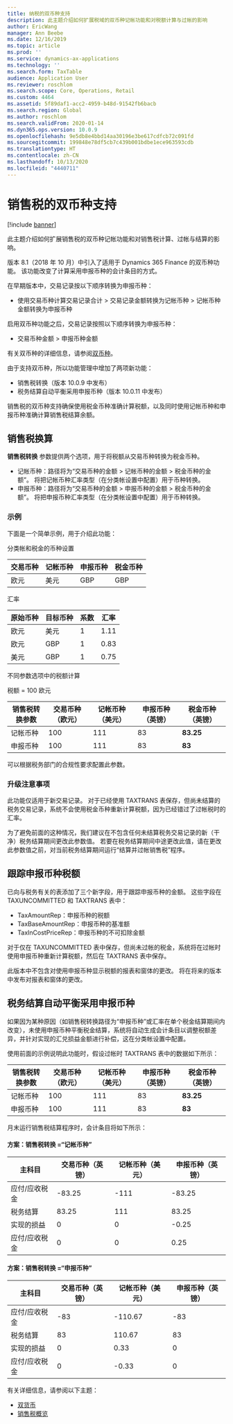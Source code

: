 ```yaml
---
title: 纳税的双币种支持
description: 此主题介绍如何扩展税域的双币种记帐功能和对税额计算与过帐的影响
author: EricWang
manager: Ann Beebe
ms.date: 12/16/2019
ms.topic: article
ms.prod: ''
ms.service: dynamics-ax-applications
ms.technology: ''
ms.search.form: TaxTable
audience: Application User
ms.reviewer: roschlom
ms.search.scope: Core, Operations, Retail
ms.custom: 4464
ms.assetid: 5f89daf1-acc2-4959-b48d-91542fb6bacb
ms.search.region: Global
ms.author: roschlom
ms.search.validFrom: 2020-01-14
ms.dyn365.ops.version: 10.0.9
ms.openlocfilehash: 9e5db8e4bbd14aa30196e3be617cdfcb72c091fd
ms.sourcegitcommit: 199848e78df5cb7c439b001bdbe1ece963593cdb
ms.translationtype: HT
ms.contentlocale: zh-CN
ms.lasthandoff: 10/13/2020
ms.locfileid: "4440711"
---
```

# <a name="dual-currency-support-for-sales-tax"></a>销售税的双币种支持
[!include [banner](../includes/banner.md)]

此主题介绍如何扩展销售税的双币种记帐功能和对销售税计算、过帐与结算的影响。

版本 8.1（2018 年 10 月）中引入了适用于 Dynamics 365 Finance 的双币种功能。 该功能改变了计算采用申报币种的会计条目的方式。

在早期版本中，交易记录按以下顺序转换为申报币种： 

- 使用交易币种计算交易记录合计 > 交易记录金额转换为记帐币种 > 记帐币种金额转换为申报币种

启用双币种功能之后，交易记录按照以下顺序转换为申报币种：

- 交易币种金额 > 申报币种金额

有关双币种的详细信息，请参阅[双币种](dual-currency.md)。

由于支持双币种，所以功能管理中增加了两项新功能： 

- 销售税转换（版本 10.0.9 中发布）
- 税务结算自动平衡采用申报币种（版本 10.0.11 中发布）

销售税的双币种支持确保使用税金币种准确计算税额，以及同时使用记帐币种和申报币种准确计算销售税结算余额。 

## <a name="sales-tax-conversion"></a>销售税换算

**销售税转换** 参数提供两个选项，用于将税额从交易币种转换为税金币种。 

- 记帐币种：路径将为“交易币种的金额 > 记帐币种的金额 > 税金币种的金额”。 将把记帐币种汇率类型（在分类帐设置中配置）用于币种转换。
- 申报币种：路径将为“交易币种的金额 > 申报币种的金额 > 税金币种的金额”。 将把申报币种汇率类型（在分类帐设置中配置）用于币种转换。

### <a name="example"></a>示例

下面是一个简单示例，用于介绍此功能：

分类帐和税金的币种设置

| 交易币种 | 记帐币种 | 申报币种 | 税金币种 |
| -------------------- | ------------------- | ------------------ | ------------ |
| 欧元                  | 美元                 | GBP                | GBP          |

汇率

| 原始币种 | 目标币种 | 系数 | 汇率 |
| ------------- | ----------- | ------ | ------------- |
| 欧元           | 美元         | 1      | 1.11          |
| 欧元           | GBP         | 1      | 0.83          |
| 美元           | GBP         | 1      | 0.75          |

不同参数选项中的税额计算

税额 = 100 欧元

| 销售税转换参数 | 交易币种（欧元） | 记帐币种（美元） | 申报币种（英镑） | 税金币种（英镑） |
| ------------------------------- | -------------------------- | ------------------------- | ------------------------ | ------------------ |
| 记帐币种             | 100                        | 111                       | 83                       | **83.25**          |
| 申报币种              | 100                        | 111                       | 83                       | **83**             |

可以根据税务部门的合规性要求配置此参数。


### <a name="upgrade-consideration"></a>升级注意事项

此功能仅适用于新交易记录。 对于已经使用 TAXTRANS 表保存，但尚未结算的税务交易记录，系统不会使用税金币种重新计算税额，因为已经错过了过帐税时的汇率。

为了避免前面的这种情况，我们建议在不包含任何未结算税务交易记录的新（干净）税务结算期间更改此参数值。 若要在税务结算期间中途更改此值，请在更改此参数值之前，对当前税务结算期间运行“结算并过帐销售税”程序。


## <a name="track-reporting-currency-tax-amount"></a>跟踪申报币种税额

已向与税务有关的表添加了三个新字段，用于跟踪申报币种的金额。 这些字段在 TAXUNCOMMITTED 和 TAXTRANS 表中：

- TaxAmountRep：申报币种的税额
- TaxBaseAmountRep：申报币种的基准额
- TaxInCostPriceRep：申报币种的不可扣除金额

对于仅在 TAXUNCOMMITTED 表中保存，但尚未过帐的税金，系统将在过帐时使用申报币种重新计算税额，然后在 TAXTRANS 表中保存。

此版本中不包含对使用申报币种显示税额的报表和窗体的更改。 将在将来的版本中发布对报表和窗体的更改。



## <a name="tax-settlement-auto-balance-in-reporting-currency"></a>税务结算自动平衡采用申报币种

如果因为某种原因（如销售税转换路径为“申报币种”或汇率在单个税金结算期间内改变），未使用申报币种平衡税金结算，系统将自动生成会计条目以调整税额差异，并针对实现的汇兑损益金额进行补偿，这在分类帐设置中配置。

使用前面的示例说明此功能时，假设过帐时 TAXTRANS 表中的数据如下所示：

| 销售税转换参数 | 交易币种（欧元） | 记帐币种（美元） | 申报币种（英镑） | 税金币种（英镑） |
| ------------------------------- | -------------------------- | ------------------------- | ------------------------ | ------------------ |
| 记帐币种             | 100                        | 111                       | 83                       | **83.25**          |
| 申报币种              | 100                        | 111                       | 83                       | **83**             |

月末运行销售税结算程序时，会计条目将如下所示：
#### <a name="scenario-sales-tax-conversion--accounting-currency"></a>方案：销售税转换 =“记帐币种”

| 主科目           | 交易币种（英镑） | 记帐币种（美元） | 申报币种（英镑） |
| ---------------------- | -------------------------- | ------------------------- | ------------------------ |
| 应付/应收税金 | -83.25                     | -111                      | -83.25                   |
| 税务结算         | 83.25                      | 111                       | 83.25                    |
| 实现的损益     | 0                          | 0                         | -0.25                    |
| 应付/应收税金 | 0                          | 0                         | 0.25                     |

#### <a name="scenario-sales-tax-conversion--reporting-currency"></a>方案：销售税转换 =“申报币种”


| 主科目           | 交易币种（英镑） | 记帐币种（美元） | 申报币种（英镑） |
| ---------------------- | -------------------------- | ------------------------- | ------------------------ |
| 应付/应收税金 | -83                        | -110.67                   | -83                      |
| 税务结算         | 83                         | 110.67                    | 83                       |
| 实现的损益     | 0                          | 0.33                      | 0                        |
| 应付/应收税金 | 0                          | -0.33                     | 0                        |



有关详细信息，请参阅以下主题：

- [双货币](dual-currency.md)
- [销售税概览](indirect-taxes-overview.md)

